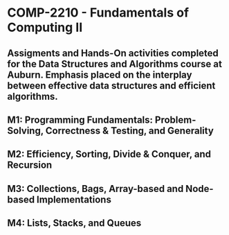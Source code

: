 # COMP-2210 - Fundamentals of Computing II
Assigments and Hands-On activities completed for the Data Structures and Algorithms course at Auburn. 
Emphasis placed on the interplay between effective data structures and efficient algorithms.
---

M1: Programming Fundamentals: Problem-Solving, Correctness & Testing, and Generality
---
M2: Efficiency, Sorting, Divide & Conquer, and Recursion
---
M3: Collections, Bags, Array-based and Node-based Implementations
---
M4: Lists, Stacks, and Queues
---
